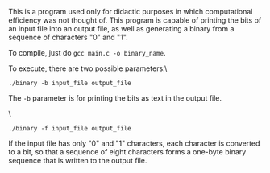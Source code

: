 This is a program used only for didactic purposes in which computational efficiency was not thought of.
This program is capable of printing the bits of an input file into an output file, as well as generating a binary from a sequence of characters "0" and "1".

To compile, just do `gcc main.c -o binary_name`.

To execute, there are two possible parameters:\

`./binary -b input_file output_file`

The `-b` parameter is for printing the bits as text in the output file.

\

`./binary -f input_file output_file`

If the input file has only "0" and "1" characters, each character is converted to a bit, so that a sequence of eight characters forms a one-byte binary sequence that is written to the output file.
